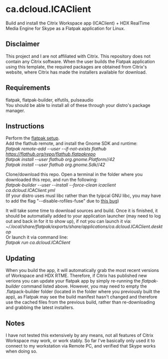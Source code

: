 # ca.dcloud.ICAClient
Build and install the Citrix Workspace app (ICAClient) + HDX RealTime Media Engine for Skype as a Flatpak application for Linux.

## Disclaimer
This project and I are not affiliated with Citrix. This repository does not contain any Citrix software. When the user builds the Flatpak application using this template, the required packages are obtained from Citrix's website, where Citrix has made the installers available for download.

## Requirements
flatpak, flatpak-builder, elfutils, pulseaudio  
You should be able to install all of these through your distro's package manager.

## Instructions
Perform the [flatpak setup](https://flatpak.org/setup/).  
Add the flathub remote, and install the Gnome SDK and runtime:  
*flatpak remote-add --user --if-not-exists flathub https://flathub.org/repo/flathub.flatpakrepo  
flatpak install --user flathub org.gnome.Platform//42  
flatpak install --user flathub org.gnome.Sdk//42*

Clone/download this repo. Open a terminal in the folder where you downloaded this repo, and run the following:  
*flatpak-builder --user --install --force-clean icaclient ca.dcloud.ICAClient.yml*  
(If your distro uses musl libc rather than the tyipcal GNU libc, you may have to add the flag "--disable-rofiles-fuse" due to [this bug](https://github.com/flatpak/flatpak-builder/issues/329))  

It will take some time to download sources and build. Once it is finished, it should be automatially added to your application launcher (may need to log out and back in for it to show up), if not you can launch it via:  
*~/.local/share/flatpak/exports/share/applications/ca.dcloud.ICAClient.desktop*  
Or launch it via command line:  
*flatpak run ca.dcloud.ICAClient*  

## Updating
When you build the app, it will automatically grab the most recent versions of Workspace and HDX RTME. Therefore, if Citrix has published new verions you can update your flatpak app by simply re-running the *flatpak-builder* command listed above. However, you may need to empty the .flatpack-builder folder (located in the folder where you previously built the app), as Flatpak may see the build manifest hasn't changed and therefore use the cached files from the previous build, rather than re-downloading and grabbing the latest installers.

## Notes
I have not tested this extensively by any means, not all features of Citrix Workspace may work, or work stably. So far I've basically only used it to connect to my workstation via Remote PC, and verified that Skype works when doing so.
